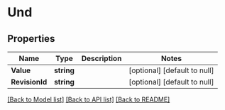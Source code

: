 # Und

## Properties
Name | Type | Description | Notes
------------ | ------------- | ------------- | -------------
**Value** | **string** |  | [optional] [default to null]
**RevisionId** | **string** |  | [optional] [default to null]

[[Back to Model list]](../README.md#documentation-for-models) [[Back to API list]](../README.md#documentation-for-api-endpoints) [[Back to README]](../README.md)

